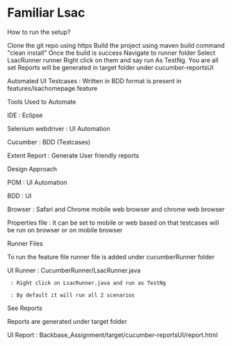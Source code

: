 # Familiar Lsac

How to run the setup?

Clone the git repo using https Build the project using maven build command "clean install" Once the build is success Navigate to runner folder Select LsacRunner runner Right click on them and say run As TestNg. You are all set Reports will be generated in target folder under cucumber-reportsUI

Automated UI Testcases : Written in BDD format is present in features/lsachomepage.feature

Tools Used to Automate

IDE : Eclipse

Selenium webdriver : UI Automation

Cucumber : BDD (Testcases)

Extent Report : Generate User friendly reports

Design Approach

POM : UI Automation

BDD : UI

Browser : Safari and Chrome mobile web browser and chrome web browser

Properties file : It can be set to mobile or web based on that testcases will be run on browser or on mobile browser

Runner Files

To run the feature file runner file is added under cucumberRunner folder

UI Runner : CucumberRunner/LsacRunner.java

     : Right click on LsacRunner.java and run as TestNg   
	
     : By default it will run all 2 scenarios   
See Reports

Reports are generated under target folder

UI Report : Backbase_Assignment/target/cucumber-reportsUI/report.html
